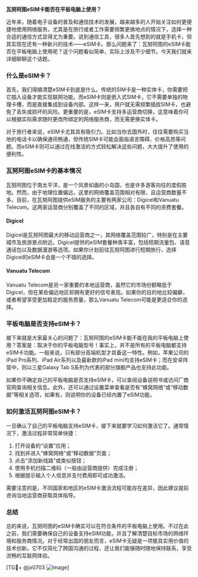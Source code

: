 **瓦努阿图eSIM卡能否在平板电脑上使用？**

近年来，随着电子设备的普及和通信技术的发展，越来越多的人开始关注如何更便捷地使用网络服务。尤其是在旅行或者工作需要频繁更换地点的情况下，选择一种合适的通信方式显得尤为重要。说到通信工具，很多人首先想到的就是手机卡，但其实现在还有一种新兴的技术——eSIM卡。那么问题来了：瓦努阿图的eSIM卡能否在平板电脑上使用呢？这个问题看似简单，实际上涉及不少细节。今天我们就来详细聊聊这个话题。

### 什么是eSIM卡？

首先，我们得搞清楚eSIM卡到底是什么。传统的SIM卡是一种实体卡，你需要把它插入设备才能实现联网功能。而eSIM卡则是嵌入式SIM卡，它不需要单独的物理卡槽，而是直接集成到设备内部。这样一来，用户就无需频繁插拔SIM卡，也避免了丢失或损坏的风险。更重要的是，eSIM卡支持多运营商切换，这意味着你可以根据实际需求随时更改所绑定的网络服务商，而无需更换实体卡。

对于旅行者来说，eSIM卡尤其具有吸引力。比如当你去国外时，往往需要购买当地的电话卡以确保通讯畅通，但传统SIM卡可能会面临语言障碍、价格高昂等问题。而eSIM卡则可以通过在线激活的方式轻松解决这些问题，大大提升了使用的便利性。

### 瓦努阿图eSIM卡的基本情况

瓦努阿图位于南太平洋，是一个风景如画的小岛国，也是许多游客向往的度假胜地。然而，由于地理位置偏远，这里的网络覆盖范围相对有限，且运营商数量不多。目前，在瓦努阿图提供eSIM服务的主要有两家公司：Digicel和Vanuatu Telecom。这两家运营商分别覆盖了不同的区域，并且各自有不同的资费套餐。

#### Digicel
Digicel是瓦努阿图最大的移动运营商之一，其网络覆盖范围较广，特别是在主要城市及旅游景点附近。Digicel提供的eSIM套餐种类丰富，包括短期流量包、语音通话包以及数据漫游等选项。如果你计划前往瓦努阿图进行短期旅行，选择Digicel的eSIM卡会是一个不错的选择。

#### Vanuatu Telecom
Vanuatu Telecom是另一家重要的本地运营商，虽然它的市场份额略低于Digicel，但在某些偏远地区却拥有更好的信号表现。如果你的目的地比较偏僻，或者希望享受更加稳定的服务质量，那么Vanuatu Telecom可能是更适合你的选择。

### 平板电脑是否支持eSIM卡？

接下来就是大家最关心的问题了：瓦努阿图的eSIM卡能不能在我的平板电脑上使用？答案是：取决于你的平板电脑型号！事实上，并不是所有的平板电脑都支持eSIM卡功能。一般来说，只有部分高端机型才具备这一特性。例如，苹果公司的iPad Pro系列、iPad Air系列以及最新款的iPad mini均支持eSIM卡；而在安卓阵营中，则以三星Galaxy Tab S系列为代表的部分旗舰产品也支持此功能。

如果你不确定自己的平板电脑是否支持eSIM卡，可以查阅设备说明书或访问厂商官网查询相关信息。此外，还可以通过设置菜单查看是否有“蜂窝网络”或“移动数据”等相关选项，如果有，则说明你的设备已经内置了eSIM功能。

### 如何激活瓦努阿图eSIM卡？

一旦确认了自己的平板电脑支持eSIM卡，接下来就要学习如何激活它了。通常情况下，激活过程非常简单快捷：

1. 打开设备的“设置”应用；
2. 找到并进入“蜂窝网络”或“移动数据”页面；
3. 点击“添加新线路”或类似按钮；
4. 使用手机扫描二维码（一般由运营商提供）完成注册；
5. 根据提示输入个人信息并支付费用即可成功激活。

需要注意的是，不同国家和地区的eSIM卡激活流程可能存在差异，因此建议提前咨询当地运营商获取具体指导。

### 总结

总的来说，瓦努阿图的eSIM卡确实可以在符合条件的平板电脑上使用。不过在此之前，我们需要确保自己的设备支持eSIM功能，并且了解清楚目标市场的网络环境和服务商情况。对于经常出国的朋友而言，eSIM卡无疑是一项极具实用价值的技术创新。它不仅简化了跨国沟通的过程，还让我们能够随时随地保持联系，享受流畅的互联网体验。

[TG💪+ @jx0703 ![Image](https://github.com/user-attachments/assets/dbca1d08-cadb-493c-b0ec-ad6f7a83f270)]